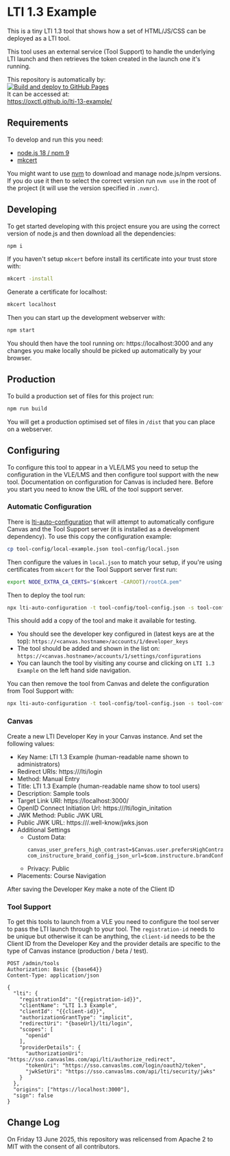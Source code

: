 # LTI 1.3 Example

This is a tiny LTI 1.3 tool that shows how a set of HTML/JS/CSS can be deployed as a LTI tool.

This tool uses an external service (Tool Support) to handle the underlying LTI launch and then retrieves the token created in the launch one it's running.

This repository is automatically by:\
[![Build and deploy to GitHub Pages](https://github.com/oxctl/lti-13-example/actions/workflows/pages.yml/badge.svg)](https://github.com/oxctl/lti-13-example/actions/workflows/pages.yml)\
It can be accessed at:\
https://oxctl.github.io/lti-13-example/

## Requirements

To develop and run this you need:

- [node.js 18 / npm 9](https://nodejs.org)
- [mkcert](https://github.com/FiloSottile/mkcert)

You might want to use [nvm](https://github.com/nvm-sh/nvm) to download and manage node.js/npm versions. If you do use it then to select the correct version run `nvm use` in the root of the project (it will use the version specified in `.nvmrc`).

## Developing

To get started developing with this project ensure you are using the correct version of node.js and then download all the dependencies:

```bash
npm i
```

If you haven't setup `mkcert` before install its certificate into your trust store with:

```bash
mkcert -install
```

Generate a certificate for localhost:
```bash
mkcert localhost
```

Then you can start up the development webserver with:

```bash
npm start
```

You should then have the tool running on: https://localhost:3000 and any changes you make locally should be picked up automatically by your browser.

## Production

To build a production set of files for this project run:
```bash
npm run build
```
You will get a production optimised set of files in `/dist` that you can place on a webserver.

## Configuring

To configure this tool to appear in a VLE/LMS you need to setup the configuration in the VLE/LMS and then configure tool support with the new tool. Documentation on configuration for Canvas is included here. Before you start you need to know the URL of the tool support server.

### Automatic Configuration

There is [lti-auto-configuration](https://github.com/oxctl/lti-auto-configuration) that will attempt to automatically configure Canvas and the Tool Support server (it is installed as a development dependency). To use this copy the configuration example:

```bash
cp tool-config/local-example.json tool-config/local.json
```
Then configure the values in `local.json` to match your setup, if you're using certificates from `mkcert` for the Tool Support server first run:
```bash
export NODE_EXTRA_CA_CERTS="$(mkcert -CAROOT)/rootCA.pem"
```
Then to deploy the tool run:
```bash
npx lti-auto-configuration -t tool-config/tool-config.json -s tool-config/local.json -ss tool-config/local.json  -c
```
This should add a copy of the tool and make it available for testing.
- You should see the developer key configured in (latest keys are at the top): `https://<canvas.hostname>/accounts/1/developer_keys`
- The tool should be added and shown in the list on:  `https://<canvas.hostname>/accounts/1/settings/configurations`
- You can launch the tool by visiting any course and clicking on `LTI 1.3 Example` on the left hand side navigation.

You can then remove the tool from Canvas and delete the configuration from Tool Support with:
```bash
npx lti-auto-configuration -t tool-config/tool-config.json -s tool-config/local.json -ss tool-config/local.json  -d
```

### Canvas

Create a new LTI Developer Key in your Canvas instance. And set the following values:

- Key Name: LTI 1.3 Example (human-readable name shown to administrators)
- Redirect URIs: https://<tool-support-server>/lti/login
- Method: Manual Entry
- Title: LTI 1.3 Example (human-readable name show to tool users)
- Description: Sample tools
- Target Link URI: https://localhost:3000/
- OpenID Connect Initiation Url: https://<tool-support-server>/lti/login_initation
- JWK Method: Public JWK URL
- Public JWK URL: https://<tools-support-server>/.well-know/jwks.json
- Additional Settings
  - Custom Data:
    ```
    canvas_user_prefers_high_contrast=$Canvas.user.prefersHighContrast
    com_instructure_brand_config_json_url=$com.instructure.brandConfigJSON.url
    ```
  - Privacy: Public
- Placements: Course Navigation

After saving the Developer Key make a note of the Client ID

### Tool Support

To get this tools to launch from a VLE you need to configure the tool server to pass the LTI launch through to your tool. The `registration-id` needs to be unique but otherwise it can be anything, the `client-id` needs to be the Client ID from the Developer Key and the provider details are specific to the type of Canvas instance (production / beta / test).

```http request
POST /admin/tools
Authorization: Basic {{base64}}
Content-Type: application/json

{
  "lti": {
    "registrationId": "{{registration-id}}",
    "clientName": "LTI 1.3 Example",
    "clientId": "{{client-id}}",
    "authorizationGrantType": "implicit",
    "redirectUri": "{baseUrl}/lti/login",
    "scopes": [
      "openid"
    ],
    "providerDetails": {
      "authorizationUri": "https://sso.canvaslms.com/api/lti/authorize_redirect",
      "tokenUri": "https://sso.canvaslms.com/login/oauth2/token",
      "jwkSetUri": "https://sso.canvaslms.com/api/lti/security/jwks"
    }
  },
  "origins": ["https://localhost:3000"],
  "sign": false
}
```

## Change Log
On Friday 13 June 2025, this repository was relicensed from Apache 2 to MIT with the consent of all contributors.




